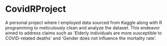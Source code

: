 # CovidRProject
A personal project where I employed data sourced from Kaggle along with R programming to meticulously clean and analyze the dataset. This endeavor aimed to address claims such as 'Elderly individuals are more susceptible to COVID-related deaths' and 'Gender does not influence the mortality rate'.
